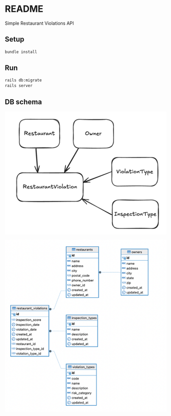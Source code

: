# README

Simple Restaurant Violations API

## Setup

```bash
bundle install
```

## Run

```bash
rails db:migrate
rails server
```

## DB schema

![DB ER Diagram](./public/er.png)

![DB schema](./public/schema.png)
